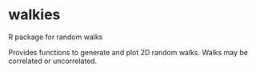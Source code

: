 # walkies
R package for random walks

Provides functions to generate and plot 2D random walks. Walks may be correlated or uncorrelated.

